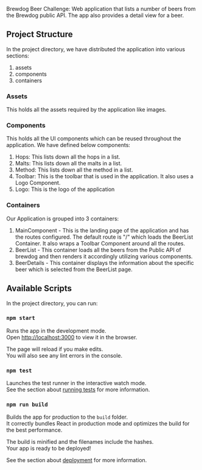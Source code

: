 Brewdog Beer Challenge: Web application that lists a number of beers from the Brewdog public API. The app also provides a detail view for a beer.

## Project Structure
In the project directory, we have distributed the application into various sections:

1. assets
2. components
3. containers

### Assets
This holds all the assets required by the application like images.

### Components
This holds all the UI components which can be reused throughout the application. We have defined below components:

1. Hops: This lists down all the hops in a list.
2. Malts: This lists down all the malts in a list.
3. Method: This lists down all the method in a list.
4. Toolbar: This is the toolbar that is used in the application. It also uses a Logo Component.
5. Logo: This is the logo of the application

### Containers
Our Application is grouped into 3 containers:

1. MainComponent - This is the landing page of the application and has the routes configured. The default route is "/" which loads the BeerList Container. It also wraps a Toolbar Component around all the routes.
2. BeerList - This container loads all the beers from the Public API of brewdog and then renders it accordingly utilizing various components.
3. BeerDetails - This container displays the information about the specific beer which is selected from the BeerList page.



## Available Scripts

In the project directory, you can run:

### `npm start`

Runs the app in the development mode.<br>
Open [http://localhost:3000](http://localhost:3000) to view it in the browser.

The page will reload if you make edits.<br>
You will also see any lint errors in the console.

### `npm test`

Launches the test runner in the interactive watch mode.<br>
See the section about [running tests](https://facebook.github.io/create-react-app/docs/running-tests) for more information.

### `npm run build`

Builds the app for production to the `build` folder.<br>
It correctly bundles React in production mode and optimizes the build for the best performance.

The build is minified and the filenames include the hashes.<br>
Your app is ready to be deployed!

See the section about [deployment](https://facebook.github.io/create-react-app/docs/deployment) for more information.
